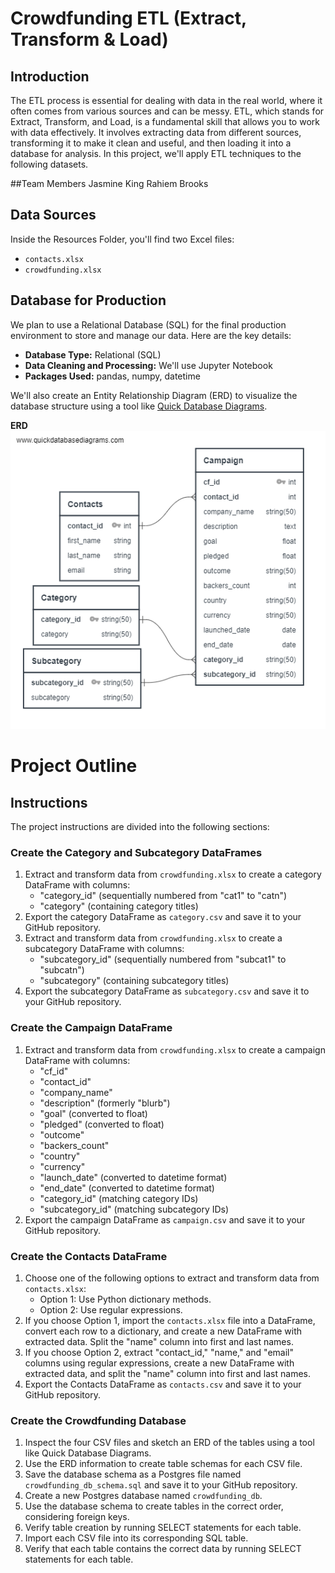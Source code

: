 # Crowdfunding ETL (Extract, Transform & Load)

## Introduction

The ETL process is essential for dealing with data in the real world, where it often comes from various sources and can be messy. ETL, which stands for Extract, Transform, and Load, is a fundamental skill that allows you to work with data effectively. It involves extracting data from different sources, transforming it to make it clean and useful, and then loading it into a database for analysis. In this project, we'll apply ETL techniques to the following datasets.

##Team Members
Jasmine King
Rahiem Brooks

## Data Sources

Inside the Resources Folder, you'll find two Excel files:

* `contacts.xlsx`
* `crowdfunding.xlsx`

## Database for Production

We plan to use a Relational Database (SQL) for the final production environment to store and manage our data. Here are the key details:

* **Database Type:** Relational (SQL)
* **Data Cleaning and Processing:** We'll use Jupyter Notebook
* **Packages Used:** pandas, numpy, datetime

We'll also create an Entity Relationship Diagram (ERD) to visualize the database structure using a tool like [Quick Database Diagrams](https://www.quickdatabasediagrams.com/).

**ERD**
![ERD](./erd_image.png)


# Project Outline

## Instructions

The project instructions are divided into the following sections:

### Create the Category and Subcategory DataFrames

1. Extract and transform data from `crowdfunding.xlsx` to create a category DataFrame with columns:
   - "category_id" (sequentially numbered from "cat1" to "catn")
   - "category" (containing category titles)
2. Export the category DataFrame as `category.csv` and save it to your GitHub repository.
3. Extract and transform data from `crowdfunding.xlsx` to create a subcategory DataFrame with columns:
   - "subcategory_id" (sequentially numbered from "subcat1" to "subcatn")
   - "subcategory" (containing subcategory titles)
4. Export the subcategory DataFrame as `subcategory.csv` and save it to your GitHub repository.

### Create the Campaign DataFrame

1. Extract and transform data from `crowdfunding.xlsx` to create a campaign DataFrame with columns:
   - "cf_id"
   - "contact_id"
   - "company_name"
   - "description" (formerly "blurb")
   - "goal" (converted to float)
   - "pledged" (converted to float)
   - "outcome"
   - "backers_count"
   - "country"
   - "currency"
   - "launch_date" (converted to datetime format)
   - "end_date" (converted to datetime format)
   - "category_id" (matching category IDs)
   - "subcategory_id" (matching subcategory IDs)
2. Export the campaign DataFrame as `campaign.csv` and save it to your GitHub repository.

### Create the Contacts DataFrame

1. Choose one of the following options to extract and transform data from `contacts.xlsx`:
   - Option 1: Use Python dictionary methods.
   - Option 2: Use regular expressions.
2. If you choose Option 1, import the `contacts.xlsx` file into a DataFrame, convert each row to a dictionary, and create a new DataFrame with extracted data. Split the "name" column into first and last names.
3. If you choose Option 2, extract "contact_id," "name," and "email" columns using regular expressions, create a new DataFrame with extracted data, and split the "name" column into first and last names.
4. Export the Contacts DataFrame as `contacts.csv` and save it to your GitHub repository.

### Create the Crowdfunding Database

1. Inspect the four CSV files and sketch an ERD of the tables using a tool like Quick Database Diagrams.
2. Use the ERD information to create table schemas for each CSV file.
3. Save the database schema as a Postgres file named `crowdfunding_db_schema.sql` and save it to your GitHub repository.
4. Create a new Postgres database named `crowdfunding_db`.
5. Use the database schema to create tables in the correct order, considering foreign keys.
6. Verify table creation by running SELECT statements for each table.
7. Import each CSV file into its corresponding SQL table.
8. Verify that each table contains the correct data by running SELECT statements for each table.
